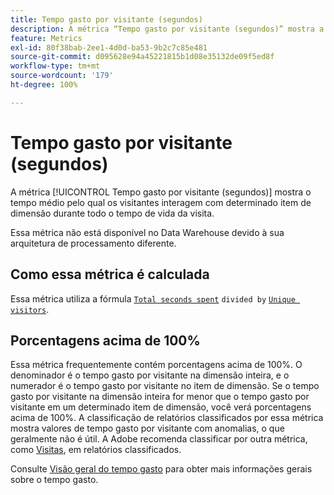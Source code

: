 ```yaml
---
title: Tempo gasto por visitante (segundos)
description: A métrica “Tempo gasto por visitante (segundos)” mostra a quantidade média de tempo que os visitantes interagem com um determinado item de dimensão durante todo o período de visita.
feature: Metrics
exl-id: 80f38bab-2ee1-4d0d-ba53-9b2c7c85e481
source-git-commit: d095628e94a45221815b1d08e35132de09f5ed8f
workflow-type: tm+mt
source-wordcount: '179'
ht-degree: 100%

---
```


# Tempo gasto por visitante (segundos)

A métrica [!UICONTROL Tempo gasto por visitante (segundos)] mostra o tempo médio pelo qual os visitantes interagem com determinado item de dimensão durante todo o tempo de vida da visita.[](overview.md)

Essa métrica não está disponível no Data Warehouse devido à sua arquitetura de processamento diferente.

## Como essa métrica é calculada

Essa métrica utiliza a fórmula [`Total seconds spent`](total-seconds-spent.md) `divided by` [`Unique visitors`](unique-visitors.md).

## Porcentagens acima de 100%

Essa métrica frequentemente contém porcentagens acima de 100%. O denominador é o tempo gasto por visitante na dimensão inteira, e o numerador é o tempo gasto por visitante no item de dimensão. Se o tempo gasto por visitante na dimensão inteira for menor que o tempo gasto por visitante em um determinado item de dimensão, você verá porcentagens acima de 100%. A classificação de relatórios classificados por essa métrica mostra valores de tempo gasto por visitante com anomalias, o que geralmente não é útil. A Adobe recomenda classificar por outra métrica, como [Visitas](visits.md), em relatórios classificados.

Consulte [Visão geral do tempo gasto](time-spent.md) para obter mais informações gerais sobre o tempo gasto.
